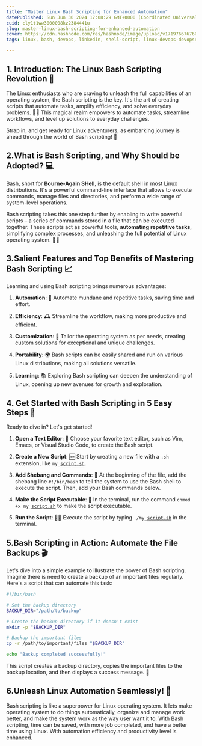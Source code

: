 ```yaml
---
title: "Master Linux Bash Scripting for Enhanced Automation"
datePublished: Sun Jun 30 2024 17:08:29 GMT+0000 (Coordinated Universal Time)
cuid: cly1t1ww3000008kz2384441u
slug: master-linux-bash-scripting-for-enhanced-automation
cover: https://cdn.hashnode.com/res/hashnode/image/upload/v1719766767602/6385db7a-c377-4b84-b65d-559ba0d7bb1f.jpeg
tags: linux, bash, devops, linkedin, shell-script, linux-devops-devopsengineer-devopscommunity-devopsjobs-automation-security-scalability-infrastructure-90daysofdevops-trainwithshubham

---
```


## 1\. Introduction: The Linux Bash Scripting Revolution 🌟

The Linux enthusiasts who are craving to unleash the full capabilities of an operating system, the Bash scripting is the key. It's the art of creating scripts that automate tasks, amplify efficiency, and solve everyday problems. 🧙‍♂️ This magical realm empowers to automate tasks, streamline workflows, and level up solutions to everyday challenges.

Strap in, and get ready for Linux adventurers, as embarking journey is ahead through the world of Bash scripting! 🚀

## 2.What is Bash Scripting, and Why Should be Adopted? 💻

Bash, short for **Bourne-Again SHell**, is the default shell in most Linux distributions. It's a powerful command-line interface that allows to execute commands, manage files and directories, and perform a wide range of system-level operations.

Bash scripting takes this one step further by enabling to write powerful scripts – a series of commands stored in a file that can be executed together. These scripts act as powerful tools, **automating repetitive tasks**, simplifying complex processes, and unleashing the full potential of Linux operating system. 🧙‍♂️

## 3.Salient Features and Top Benefits of Mastering Bash Scripting 📈

Learning and using Bash scripting brings numerous advantages:

1. **Automation**: 🤖 Automate mundane and repetitive tasks, saving time and effort.
    
2. **Efficiency**: 🕰️ Streamline the workflow, making more productive and efficient.
    
3. **Customization**: 🎨 Tailor the operating system as per needs, creating custom solutions for exceptional and unique challenges.
    
4. **Portability**: 🌍 Bash scripts can be easily shared and run on various Linux distributions, making all solutions versatile.
    
5. **Learning**: 📚 Exploring Bash scripting can deepen the understanding of Linux, opening up new avenues for growth and exploration.
    

## 4\. Get Started with Bash Scripting in 5 Easy Steps 🏁

Ready to dive in? Let's get started!

1. **Open a Text Editor**: 📝 Choose your favorite text editor, such as Vim, Emacs, or Visual Studio Code, to create the Bash script.
    
2. **Create a New Script**: 🆕 Start by creating a new file with a `.sh` extension, like `my_`[`script.sh`](http://script.sh).
    
3. **Add Shebang and Commands**: 🐚 At the beginning of the file, add the shebang line `#!/bin/bash` to tell the system to use the Bash shell to execute the script. Then, add your Bash commands below.
    
4. **Make the Script Executable**: 🔧 In the terminal, run the command `chmod +x my_`[`script.sh`](http://script.sh) to make the script executable.
    
5. **Run the Script**: 🏃‍♀️ Execute the script by typing `./my_`[`script.sh`](http://script.sh) in the terminal.
    

## 5.Bash Scripting in Action: Automate the File Backups 🎬

Let's dive into a simple example to illustrate the power of Bash scripting. Imagine there is need to create a backup of an important files regularly. Here's a script that can automate this task:

```bash
#!/bin/bash

# Set the backup directory
BACKUP_DIR="/path/to/backup"

# Create the backup directory if it doesn't exist
mkdir -p "$BACKUP_DIR"

# Backup the important files
cp -r /path/to/important/files "$BACKUP_DIR"

echo "Backup completed successfully!"
```

This script creates a backup directory, copies the important files to the backup location, and then displays a success message. 🎉

## 6.Unleash Linux Automation Seamlessly! 🌄

Bash scripting is like a superpower for Linux operating system. It lets make operating system to do things automatically, organize and manage work better, and make the system work as the way user want it to. With Bash scripting, time can be saved, with more job completed, and have a better time using Linux. With automation efficiency and productivity level is enhanced.